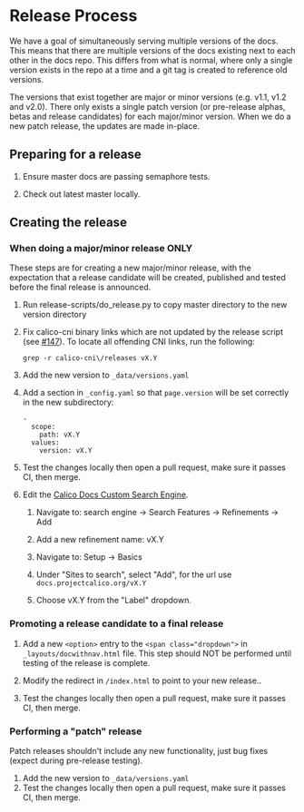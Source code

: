 # Release Process

We have a goal of simultaneously serving multiple versions of the docs. This
means that there are multiple versions of the docs existing next to each other
in the docs repo. This differs from what is normal, where only a single version
exists in the repo at a time and a git tag is created to reference old versions.

The versions that exist together are major or minor versions (e.g. v1.1, v1.2
and v2.0). There only exists a single patch version (or pre-release
alphas, betas and release candidates) for each major/minor version. When
we do a new patch release, the updates are made in-place.


## Preparing for a release

1. Ensure master docs are passing semaphore tests.

2. Check out latest master locally.

## Creating the release

### When doing a major/minor release ONLY

These steps are for creating a new major/minor release, with the expectation that a release candidate will be created, published and tested before the final release is announced.

1. Run release-scripts/do_release.py to copy master directory to the new version directory
2. Fix calico-cni binary links which are not updated by the release script (see [#147](https://github.com/projectcalico/calico/issues/147)).
To locate all offending CNI links, run the following:
   ```
   grep -r calico-cni\/releases vX.Y
   ```

3. Add the new version to `_data/versions.yaml`
4. Add a section in `_config.yaml` so that `page.version` will be set correctly in the new subdirectory:

   ```
   -
     scope:
       path: vX.Y
     values:
       version: vX.Y
   ```

5. Test the changes locally then open a pull request, make sure it passes CI, then merge.

6. Edit the [Calico Docs Custom Search Engine](cse.google.com/).

   1. Navigate to: search engine -> Search Features -> Refinements -> Add

   2. Add a new refinement name: vX.Y

   3. Navigate to: Setup -> Basics

   4. Under "Sites to search", select "Add", for the url use `docs.projectcalico.org/vX.Y`

   5. Choose vX.Y from the "Label" dropdown.

### Promoting a release candidate to a final release
1. Add a new `<option>` entry to the `<span class="dropdown">` in `_layouts/docwithnav.html` file. This step should NOT be performed until testing of the release is complete.

2. Modify the redirect in `/index.html` to point to your new release..

3. Test the changes locally then open a pull request, make sure it passes CI, then merge.

### Performing a "patch" release
Patch releases shouldn't include any new functionality, just bug fixes (expect during pre-release testing).

1. Add the new version to `_data/versions.yaml`
2. Test the changes locally then open a pull request, make sure it passes CI, then merge.
